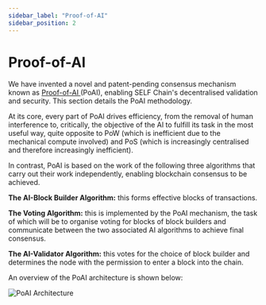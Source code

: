 ```yaml
---
sidebar_label: "Proof-of-AI"
sidebar_position: 2
---
```


# Proof-of-AI

We have invented a novel and patent-pending consensus mechanism known as [Proof-of-AI ](https://proofofai.com)(PoAI), enabling SELF Chain's decentralised validation and security. This section details the PoAI methodology.

At its core, every part of PoAI drives efficiency, from the removal of human interference to, critically, the objective of the AI to fulfill its task in the most useful way, quite opposite to PoW (which is inefficient due to the mechanical compute involved) and PoS (which is increasingly centralised and therefore increasingly inefficient).

In contrast, PoAI is based on the work of the following three algorithms that carry out their work independently, enabling blockchain consensus to be achieved.

**The AI-Block Builder Algorithm:** this forms effective blocks of transactions.

**The Voting Algorithm:** this is implemented by the PoAI mechanism, the task of which will be to organise voting for blocks of block builders and communicate between the two associated AI algorithms to achieve final consensus.

**The AI-Validator Algorithm:** this votes for the choice of block builder and determines the node with the permission to enter a block into the chain.

An overview of the PoAI architecture is shown below:

<div>
<img src="/img/Screenshot 2024-05-01 at 8.59.57 AM.png" alt="PoAI Architecture"/>
</div>

